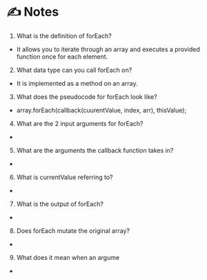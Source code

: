 # ✍️ Notes

1. What is the definition of forEach?
    
- It allows you to  iterate through an array and executes a provided function once for each element.
    
2. What data type can you call forEach on?

- It is implemented as a method on an array.

3. What does the pseudocode for forEach look like?

- array.forEach(callback(cuurentValue, index, arr), thisValue);

4. What are the 2 input arguments for forEach?

- 

5. What are the arguments the callback function takes in?

- 

6. What is currentValue referring to?

- 

7. What is the output of forEach?

- 

8. Does forEach mutate the original array?

- 

9. What does it mean when an argume

- 
